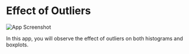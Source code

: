 # Effect of Outliers
![App Screenshot](https://sites.psu.edu/shinyapps/files/2018/11/c065b2d23003e476b15f135052a36146cfcdbc0d-effectofoutliers-29zuidr.png)

In this app, you will observe the effect of outliers on both histograms and boxplots.
